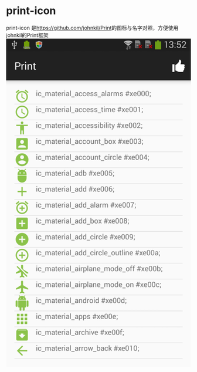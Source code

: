 # print-icon
print-icon 是<https://github.com/johnkil/Print>的图标与名字对照，方便使用johnkil的Print框架
![](https://github.com/luenghw/print-icon/blob/master/Screenshot_2016-05-17-13-52-24.png?raw=true)

